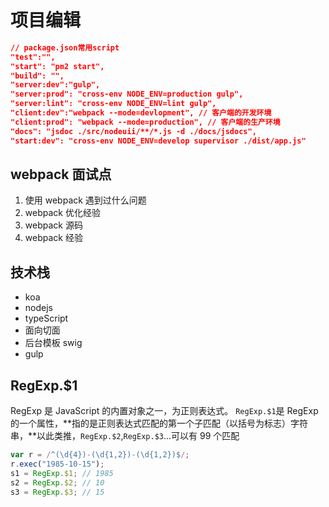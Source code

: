 # 项目编辑

```json
// package.json常用script
"test":"",
"start": "pm2 start",
"build": "",
"server:dev":"gulp",
"server:prod": "cross-env NODE_ENV=production gulp",
"server:lint": "cross-env NODE_ENV=lint gulp",
"client:dev":"webpack --mode=devlopment", // 客户端的开发环境
"client:prod": "webpack --mode=production", // 客户端的生产环境
"docs": "jsdoc ./src/nodeuii/**/*.js -d ./docs/jsdocs",
"start:dev": "cross-env NODE_ENV=develop supervisor ./dist/app.js"
```

## webpack 面试点

1. 使用 webpack 遇到过什么问题
2. webpack 优化经验
3. webpack 源码
4. webpack 经验

## 技术栈

- koa
- nodejs
- typeScript
- 面向切面
- 后台模板 swig
- gulp

## RegExp.\$1

RegExp 是 JavaScript 的内置对象之一，为正则表达式。
`RegExp.$1`是 RegExp 的一个属性，**指的是正则表达式匹配的第一个子匹配（以括号为标志）字符串，**以此类推，`RegExp.$2`,`RegExp.$3`...可以有 99 个匹配

```js
var r = /^(\d{4})-(\d{1,2})-(\d{1,2})$/;
r.exec("1985-10-15");
s1 = RegExp.$1; // 1985
s2 = RegExp.$2; // 10
s3 = RegExp.$3; // 15
```
